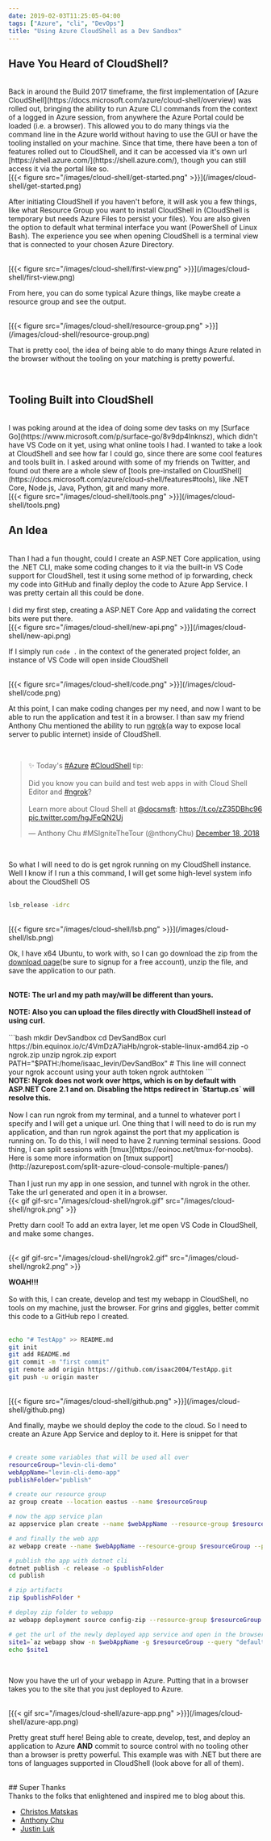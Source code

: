 ```yaml
---
date: 2019-02-03T11:25:05-04:00
tags: ["Azure", "cli", "DevOps"]
title: "Using Azure CloudShell as a Dev Sandbox"
---
```


## Have You Heard of CloudShell?

<br />
Back in around the Build 2017 timeframe, the first implementation of [Azure CloudShell](https://docs.microsoft.com/azure/cloud-shell/overview) was rolled out, bringing the ability to run Azure CLI commands from the context of a logged in Azure session, from anywhere the Azure Portal could be loaded (i.e. a browser). This allowed you to do many things via the command line in the Azure world without having to use the GUI or have the tooling installed on your machine. Since that time, there have been a ton of features rolled out to CloudShell, and it can be accessed via it's own url [https://shell.azure.com/](https://shell.azure.com/), though you can still access it via the portal like so.

<br />
[{{< figure src="/images/cloud-shell/get-started.png" >}}](/images/cloud-shell/get-started.png)
<br />

After initiating CloudShell if you haven't before, it will ask you a few things, like what Resource Group you want to install CloudShell in (CloudShell is temporary but needs Azure Files to persist your files). You are also given the option to default what terminal interface you want (PowerShell of Linux Bash). The experience you see when opening CloudShell is a terminal view that is connected to your chosen Azure Directory.

<br />
[{{< figure src="/images/cloud-shell/first-view.png" >}}](/images/cloud-shell/first-view.png)
<br />

From here, you can do some typical Azure things, like maybe create a resource group and see the output.

<br />
[{{< figure src="/images/cloud-shell/resource-group.png" >}}](/images/cloud-shell/resource-group.png)
<br />

That is pretty cool, the idea of being able to do many things Azure related in the browser without the tooling on your matching is pretty powerful.

<br />

## Tooling Built into CloudShell

<br />
I was poking around at the idea of doing some dev tasks on my [Surface Go](https://www.microsoft.com/p/surface-go/8v9dp4lnknsz), which didn't have VS Code on it yet, using what online tools I had. I wanted to take a look at CloudShell and see how far I could go, since there are some cool features and tools built in. I asked around with some of my friends on Twitter, and found out there are a whole slew of [tools pre-installed on CloudShell](https://docs.microsoft.com/azure/cloud-shell/features#tools), like .NET Core, Node.js, Java, Python, git and many more.

<br />
[{{< figure src="/images/cloud-shell/tools.png" >}}](/images/cloud-shell/tools.png)
<br />

## An Idea

<br />
Than I had a fun thought, could I create an ASP.NET Core application, using the .NET CLI, make some coding changes to it via the built-in VS Code support for CloudShell, test it using some method of ip forwarding, check my code into GitHub and finally deploy the code to Azure App Service. I was pretty certain all this could be done.
<br /><br />
I did my first step, creating a ASP.NET Core App and validating the correct bits were put there.

<br />
[{{< figure src="/images/cloud-shell/new-api.png" >}}](/images/cloud-shell/new-api.png)
<br />

If I simply run `code .` in the context of the generated project folder, an instance of VS Code will open inside CloudShell

<br />
[{{< figure src="/images/cloud-shell/code.png" >}}](/images/cloud-shell/code.png)
<br />

At this point, I can make coding changes per my need, and now I want to be able to run the application and test it in a browser. I than saw my friend Anthony Chu mentioned the ability to run [ngrok](https://ngrok.com/)(a way to expose local server to public internet) inside of CloudShell.

<br />
<blockquote class="twitter-tweet" data-lang="en"><p lang="en" dir="ltr">✨ Today&#39;s <a href="https://twitter.com/hashtag/Azure?src=hash&amp;ref_src=twsrc%5Etfw">#Azure</a> <a href="https://twitter.com/hashtag/CloudShell?src=hash&amp;ref_src=twsrc%5Etfw">#CloudShell</a> tip:<br><br>Did you know you can build and test web apps in with Cloud Shell Editor and <a href="https://twitter.com/hashtag/ngrok?src=hash&amp;ref_src=twsrc%5Etfw">#ngrok</a>?<br><br>Learn more about Cloud Shell at <a href="https://twitter.com/docsmsft?ref_src=twsrc%5Etfw">@docsmsft</a>: <a href="https://t.co/zZ35DBhc96">https://t.co/zZ35DBhc96</a> <a href="https://t.co/hgJFeQN2Uj">pic.twitter.com/hgJFeQN2Uj</a></p>&mdash; Anthony Chu #MSIgniteTheTour (@nthonyChu) <a href="https://twitter.com/nthonyChu/status/1075172047246942208?ref_src=twsrc%5Etfw">December 18, 2018</a></blockquote>
<script async src="https://platform.twitter.com/widgets.js" charset="utf-8"></script>

<br />

So what I will need to do is get ngrok running on my CloudShell instance. Well I know if I run a this command, I will get some high-level system info about the CloudShell OS
<br /><br />

```bash
lsb_release -idrc
```

<br />
[{{< figure src="/images/cloud-shell/lsb.png" >}}](/images/cloud-shell/lsb.png)
<br />

Ok, I have x64 Ubuntu, to work with, so I can go download the zip from the [download page](https://ngrok.com/download)(be sure to signup for a free account), unzip the file, and save the application to our path.

<br />
<strong>NOTE: The url and my path may/will be different than yours.</strong>
<br />
<br />
<strong>NOTE: Also you can upload the files directly with CloudShell instead of using curl.</strong>
<br />
<br />
```bash
mkdir DevSandbox
cd DevSandBox
curl https://bin.equinox.io/c/4VmDzA7iaHb/ngrok-stable-linux-amd64.zip -o ngrok.zip
unzip ngrok.zip
export PATH="$PATH:/home/isaac_levin/DevSandBox"
# This line will connect your ngrok account using your auth token
ngrok authtoken <YOUR_AUTH_TOKEN>
```

<br />
<strong>NOTE: Ngrok does not work over https, which is on by default with ASP.NET Core 2.1 and on. Disabling the https redirect in `Startup.cs` will resolve this.</strong>
<br />

<br />
Now I can run ngrok from my terminal, and a tunnel to whatever port I specify and I will get a unique url. One thing that I will need to do is run my application, and than run ngrok against the port that my application is running on. To do this, I will need to have 2 running terminal sessions. Good thing, I can split sessions with [tmux](https://eoinoc.net/tmux-for-noobs). Here is some more information on [tmux support](http://azurepost.com/split-azure-cloud-console-multiple-panes/)
<br /><br />
Than I just run my app in one session, and tunnel with ngrok in the other. Take the url generated and open it in a browser.

<br />
{{< gif gif-src="/images/cloud-shell/ngrok.gif" src="/images/cloud-shell/ngrok.png" >}}
<br />

Pretty darn cool! To add an extra layer, let me open VS Code in CloudShell, and make some changes.

<br />
{{< gif gif-src="/images/cloud-shell/ngrok2.gif" src="/images/cloud-shell/ngrok2.png" >}}
<br />

<strong>WOAH!!!</strong>
<br /><br />
So with this, I can create, develop and test my webapp in CloudShell, no tools on my machine, just the browser. For grins and giggles, better commit this code to a GitHub repo I created.
<br /><br />

```bash
echo "# TestApp" >> README.md
git init
git add README.md
git commit -m "first commit"
git remote add origin https://github.com/isaac2004/TestApp.git
git push -u origin master
```

<br />
[{{< figure src="/images/cloud-shell/github.png" >}}](/images/cloud-shell/github.png)
<br />

And finally, maybe we should deploy the code to the cloud. So I need to create an Azure App Service and deploy to it. Here is snippet for that
<br /><br />

```bash
# create some variables that will be used all over
resourceGroup="levin-cli-demo"
webAppName="levin-cli-demo-app"
publishFolder="publish"

# create our resource group
az group create --location eastus --name $resourceGroup

# now the app service plan
az appservice plan create --name $webAppName --resource-group $resourceGroup --sku FREE

# and finally the web app
az webapp create --name $webAppName --resource-group $resourceGroup --plan $webAppName

# publish the app with dotnet cli
dotnet publish -c release -o $publishFolder
cd publish

# zip artifacts
zip $publishFolder *

# deploy zip folder to webapp
az webapp deployment source config-zip --resource-group $resourceGroup --name $webAppName --src publish.zip

# get the url of the newly deployed app service and open in the browser
site1=`az webapp show -n $webAppName -g $resourceGroup --query "defaultHostName" -o tsv`
echo $site1
```

<br />

Now you have the url of your webapp in Azure. Putting that in a browser takes you to the site that you just deployed to Azure.

<br />
[{{< gif src="/images/cloud-shell/azure-app.png" >}}](/images/cloud-shell/azure-app.png)
<br />

Pretty great stuff here! Being able to create, develop, test, and deploy an application to Azure <strong>AND</strong> commit to source control with no tooling other than a browser is pretty powerful. This example was with .NET but there are tons of languages supported in CloudShell (look above for all of them).

<br />
## Super Thanks

<br />
Thanks to the folks that enlightened and inspired me to blog about this.

<br />

* [Christos Matskas](https://twitter.com/ChristosMatskas)
* [Anthony Chu](https://twitter.com/nthonyChu)
* [Justin Luk](https://twitter.com/whosjluk)
